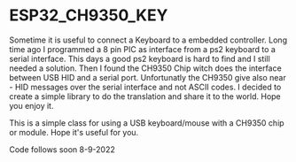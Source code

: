 # ESP32_CH9350_KEY
Sometime it is useful to connect a Keyboard to a embedded controller. Long time ago I programmed a 8 pin PIC as interface from a ps2 keyboard to a serial interface. This days a good ps2 keyboard is hard to find and I still needed a solution. Then I found the CH9350 Chip witch does the interface between USB HID and a serial port. Unfortunatly the CH9350 give also near - HID messages over the serial interface and not ASCII codes. I decided to create a simple library to do the translation and share it to the world. Hope you enjoy it.

This is a simple class for using a USB keyboard/mouse with a CH9350 chip or module.
Hope it's useful for you.
  
Code follows soon 8-9-2022  
  
